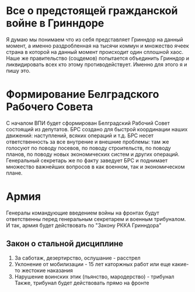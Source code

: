 # Все о предстоящей гражданской войне в Гринндоре
Я думаю мы понимаем что из себя представляет Гринндор на данный момент, а именно раздробленная на тысячи коммун и множество ячеек страна в которой на данный момент происходит один сплошной хаос. Наше же правительство (соцдемов) попытается объединить Гринндор и ликвидировать всех кто этому противодействует. Именно для этого я и пишу это. 
# Формирование Белградского Рабочего Совета
С началом ВПИ будет сформирован Белградский Рабочий Совет состоящий из депутатов. БРС создано для быстрой координации наших движений: наступлений, всяких операций и т.д. БРС несет ответственность за все внутрение и внешние проблемы: там же голосуют по поводу посевов, по поводу строительств, по поводу планов, по поводу новых экономических систем и других операций. Генеральный секретарь же по факту заведует БРС и поднимает множество важнейших вопросов в как военном, так и экономическом плане. 
# Армия
Генералы командующие введением войны на фронтах будут ответственны перед генеральным секретарем и военным трибуналом. И так, армия будет действовать по "Закону РККА Гринндора"
## Закон о стальной дисциплине
1. За саботаж, дезертирство, ослушание - расстрел
2. Уклонение от мобилизации - 15 лет каторжных работ или еще какие-то жестокие наказания
3. Нарушение воинских этик (пьянство, мародерство) - трибунал
Также, трибунал будет действовать прямо на фронте
